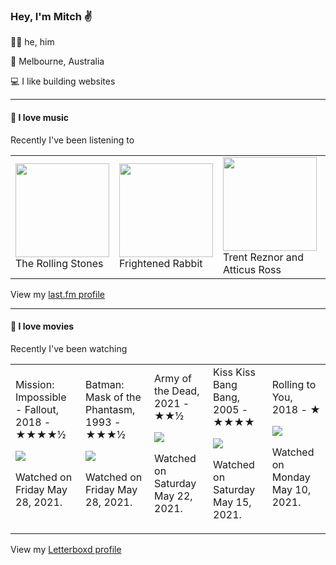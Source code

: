 <article><h3>Hey, I&#x27;m Mitch ✌️</h3><section><p>🙆‍♂️ he, him</p><p>📍 Melbourne, Australia</p><p>💻 I like building websites</p></section><hr/><section><h4>💽 I love music</h4><p>Recently I&#x27;ve been listening to</p><table><tbody><td><img src="https://lastfm.freetls.fastly.net/i/u/174s/bb90486e912e42f9c250a12b8d45149e.png" height="150px" alt="" role="presentation"/><br/>The Rolling Stones</td><td><img src="https://lastfm.freetls.fastly.net/i/u/174s/7f1d3e4691744ed4a93479be733781eb.png" height="150px" alt="" role="presentation"/><br/>Frightened Rabbit</td><td><img src="https://lastfm.freetls.fastly.net/i/u/174s/44d470d009d24d658d0d2b2bcaa2bcd2.png" height="150px" alt="" role="presentation"/><br/>Trent Reznor and Atticus Ross</td><td><img src="https://lastfm.freetls.fastly.net/i/u/174s/466f8fd2eaf94f5a92d44c63ffc8b33a.png" height="150px" alt="" role="presentation"/><br/>Air</td><td><img src="https://lastfm.freetls.fastly.net/i/u/174s/4dfa0959e9534f8dcfd24d5dc5110589.png" height="150px" alt="" role="presentation"/><br/>Pearl Jam</td></tbody></table><span>View my <a href="https://www.last.fm/user/mylsb">last.fm profile</a></span></section><hr/><section><h4>📼 I love movies</h4><p>Recently I&#x27;ve been watching</p><table><tbody><td>Mission: Impossible - Fallout, 2018 - ★★★★½<br/><span> <p><img src="https://a.ltrbxd.com/resized/film-poster/2/8/3/2/7/3/283273-mission-impossible-fallout-0-500-0-750-crop.jpg?k=0136f01d47"/></p> <p>Watched on Friday May 28, 2021.</p> </span></td><td>Batman: Mask of the Phantasm, 1993 - ★★★½<br/><span> <p><img src="https://a.ltrbxd.com/resized/film-poster/4/2/7/1/1/42711-batman-mask-of-the-phantasm-0-500-0-750-crop.jpg?k=5bc31e8854"/></p> <p>Watched on Friday May 28, 2021.</p> </span></td><td>Army of the Dead, 2021 - ★★½<br/><span> <p><img src="https://a.ltrbxd.com/resized/film-poster/4/3/3/6/5/2/433652-army-of-the-dead-0-500-0-750-crop.jpg?k=a58e353ff7"/></p> <p>Watched on Saturday May 22, 2021.</p> </span></td><td>Kiss Kiss Bang Bang, 2005 - ★★★★<br/><span> <p><img src="https://a.ltrbxd.com/resized/sm/upload/ek/qa/d5/cb/18GHWx66uADdY7GM9NL8WRY5GSw-0-500-0-750-crop.jpg?k=8b70a8cbe6"/></p> <p>Watched on Saturday May 15, 2021.</p> </span></td><td>Rolling to You, 2018 - ★<br/><span> <p><img src="https://a.ltrbxd.com/resized/film-poster/3/9/0/4/3/5/390435-rolling-to-you-0-500-0-750-crop.jpg?k=cb4ae9f28c"/></p> <p>Watched on Monday May 10, 2021.</p> </span></td></tbody></table><span>View my <a href="https://letterboxd.com/myslab/">Letterboxd profile</a></span></section></article>
